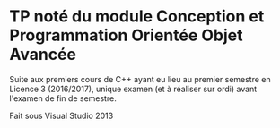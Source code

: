 # TP noté du module Conception et Programmation Orientée Objet Avancée

Suite aux premiers cours de C++ ayant eu lieu au premier semestre en Licence 3 (2016/2017),
unique examen (et à réaliser sur ordi) avant l'examen de fin de semestre.

Fait sous Visual Studio 2013
